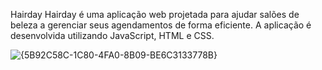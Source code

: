 Hairday
Hairday é uma aplicação web projetada para ajudar salões de beleza a gerenciar seus agendamentos de forma eficiente.
A aplicação é desenvolvida utilizando JavaScript, HTML e CSS.

![{5B92C58C-1C80-4FA0-8B09-BE6C3133778B}](https://github.com/user-attachments/assets/64616d06-417f-4e79-9b82-ce0f8475b9a6)
